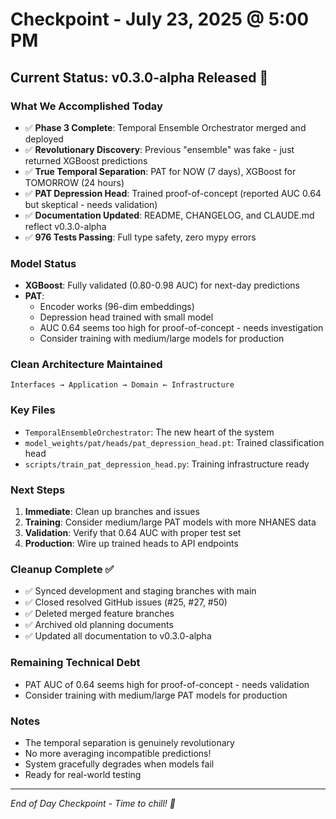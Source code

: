 # Checkpoint - July 23, 2025 @ 5:00 PM

## Current Status: v0.3.0-alpha Released 🚀

### What We Accomplished Today
- ✅ **Phase 3 Complete**: Temporal Ensemble Orchestrator merged and deployed
- ✅ **Revolutionary Discovery**: Previous "ensemble" was fake - just returned XGBoost predictions
- ✅ **True Temporal Separation**: PAT for NOW (7 days), XGBoost for TOMORROW (24 hours)
- ✅ **PAT Depression Head**: Trained proof-of-concept (reported AUC 0.64 but skeptical - needs validation)
- ✅ **Documentation Updated**: README, CHANGELOG, and CLAUDE.md reflect v0.3.0-alpha
- ✅ **976 Tests Passing**: Full type safety, zero mypy errors

### Model Status
- **XGBoost**: Fully validated (0.80-0.98 AUC) for next-day predictions
- **PAT**: 
  - Encoder works (96-dim embeddings)
  - Depression head trained with small model
  - AUC 0.64 seems too high for proof-of-concept - needs investigation
  - Consider training with medium/large models for production

### Clean Architecture Maintained
```
Interfaces → Application → Domain ← Infrastructure
```

### Key Files
- `TemporalEnsembleOrchestrator`: The new heart of the system
- `model_weights/pat/heads/pat_depression_head.pt`: Trained classification head
- `scripts/train_pat_depression_head.py`: Training infrastructure ready

### Next Steps
1. **Immediate**: Clean up branches and issues
2. **Training**: Consider medium/large PAT models with more NHANES data
3. **Validation**: Verify that 0.64 AUC with proper test set
4. **Production**: Wire up trained heads to API endpoints

### Cleanup Complete ✅
- ✅ Synced development and staging branches with main
- ✅ Closed resolved GitHub issues (#25, #27, #50)
- ✅ Deleted merged feature branches
- ✅ Archived old planning documents
- ✅ Updated all documentation to v0.3.0-alpha

### Remaining Technical Debt
- PAT AUC of 0.64 seems high for proof-of-concept - needs validation
- Consider training with medium/large PAT models for production

### Notes
- The temporal separation is genuinely revolutionary
- No more averaging incompatible predictions!
- System gracefully degrades when models fail
- Ready for real-world testing

---
*End of Day Checkpoint - Time to chill! 🌅*